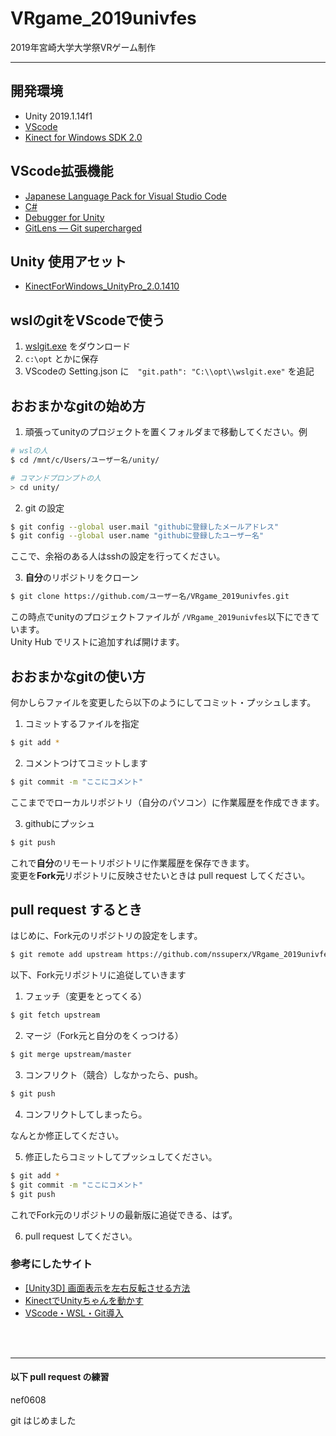 # VRgame_2019univfes
2019年宮崎大学大学祭VRゲーム制作

***

## 開発環境
* Unity 2019.1.14f1
* [VScode](https://code.visualstudio.com/)
* [Kinect for Windows SDK 2.0](https://developer.microsoft.com/ja-jp/windows/kinect)

## VScode拡張機能
* [Japanese Language Pack for Visual Studio Code](https://marketplace.visualstudio.com/items?itemName=MS-CEINTL.vscode-language-pack-ja)
* [C#](https://marketplace.visualstudio.com/items?itemName=ms-vscode.csharp)
* [Debugger for Unity](https://marketplace.visualstudio.com/items?itemName=Unity.unity-debug)
* [GitLens — Git supercharged](https://marketplace.visualstudio.com/items?itemName=eamodio.gitlens)

## Unity 使用アセット
* [KinectForWindows_UnityPro_2.0.1410](https://developer.microsoft.com/ja-jp/windows/kinect)


## wslのgitをVScodeで使う
1. [wslgit.exe](https://github.com/andy-5/wslgit/releases) をダウンロード
2. `c:\opt` とかに保存
3. VScodeの Setting.json に　`"git.path": "C:\\opt\\wslgit.exe"` を追記


## おおまかなgitの始め方
1. 頑張ってunityのプロジェクトを置くフォルダまで移動してください。例

```sh
# wslの人
$ cd /mnt/c/Users/ユーザー名/unity/

# コマンドプロンプトの人
> cd unity/
```
2. git の設定
```sh
$ git config --global user.mail "githubに登録したメールアドレス"
$ git config --global user.name "githubに登録したユーザー名"
```
ここで、余裕のある人はsshの設定を行ってください。

3. **自分**のリポジトリをクローン

```sh
$ git clone https://github.com/ユーザー名/VRgame_2019univfes.git
```

この時点でunityのプロジェクトファイルが `/VRgame_2019univfes`以下にできています。<br/>
Unity Hub でリストに追加すれば開けます。

## おおまかなgitの使い方
何かしらファイルを変更したら以下のようにしてコミット・プッシュします。
1. コミットするファイルを指定
```sh
$ git add *
```
2. コメントつけてコミットします
```sh
$ git commit -m "ここにコメント"
```
ここまででローカルリポジトリ（自分のパソコン）に作業履歴を作成できます。<br/>

3. githubにプッシュ
```sh
$ git push
```
これで**自分**のリモートリポジトリに作業履歴を保存できます。<br/>
変更を**Fork元**リポジトリに反映させたいときは pull request してください。

## pull request するとき
はじめに、Fork元のリポジトリの設定をします。
```sh
$ git remote add upstream https://github.com/nssuperx/VRgame_2019univfes
```
以下、Fork元リポジトリに追従していきます
1. フェッチ（変更をとってくる）
```sh
$ git fetch upstream
```
2. マージ（Fork元と自分のをくっつける）
```sh
$ git merge upstream/master
```
3. コンフリクト（競合）しなかったら、push。
```sh
$ git push
```
4. コンフリクトしてしまったら。

なんとか修正してください。

5. 修正したらコミットしてプッシュしてください。
```sh
$ git add *
$ git commit -m "ここにコメント"
$ git push
```

これでFork元のリポジトリの最新版に追従できる、はず。<br/>

6. pull request してください。

### 参考にしたサイト
* [[Unity3D] 画面表示を左右反転させる方法](https://blog.fujiu.jp/2015/09/unity3d.html)
* [KinectでUnityちゃんを動かす](https://qiita.com/yuzupon/items/0123bb6c268a41fcd708)
* [VScode・WSL・Git導入](https://qiita.com/Philosophistoria/items/48c4779739e6fafc63e0)

<br/><br/>

***

#### 以下 pull request の練習
nef0608

git はじめました
